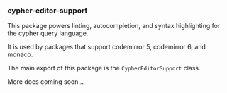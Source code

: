 ### cypher-editor-support

This package powers linting, autocompletion, and syntax highlighting for the cypher query language.

It is used by packages that support codemirror 5, codemirror 6, and monaco.

The main export of this package is the `CypherEditorSupport` class.

More docs coming soon...
